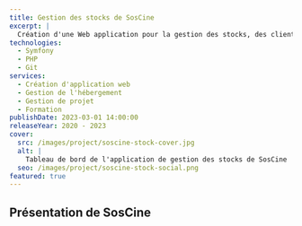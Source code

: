 ```yaml
---
title: Gestion des stocks de SosCine
excerpt: |
  Création d'une Web application pour la gestion des stocks, des clients et des réservations de la société SosCine.
technologies:
  - Symfony
  - PHP
  - Git
services:
  - Création d'application web
  - Gestion de l'hébergement
  - Gestion de projet
  - Formation
publishDate: 2023-03-01 14:00:00
releaseYear: 2020 - 2023
cover:
  src: /images/project/soscine-stock-cover.jpg
  alt: |
    Tableau de bord de l'application de gestion des stocks de SosCine
  seo: /images/project/soscine-stock-social.png
featured: true
---
```


## Présentation de SosCine


